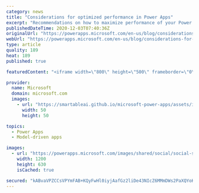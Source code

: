 ```yaml
---
category: news
title: "Considerations for optimized performance in Power Apps"
excerpt: "Recommendations on how to maximize performance of your Power Apps "
publishedDateTime: 2020-12-03T07:40:36Z
originalUrl: "https://powerapps.microsoft.com/en-us/blog/considerations-for-optimized-performance-in-power-apps/"
webUrl: "https://powerapps.microsoft.com/en-us/blog/considerations-for-optimized-performance-in-power-apps/"
type: article
quality: 189
heat: 189
published: true

featuredContent: "<iframe width=\"800\" height=\"500\" frameborder=\"0\" src=\"https://www.youtube.com/embed/jcKoqC9Vfmo\" allow=\"accelerometer; autoplay; encrypted-media; gyroscope; picture-in-picture\" allowfullscreen></iframe>"

provider:
  name: Microsoft
  domain: microsoft.com
  images:
    - url: "https://smartableai.github.io/microsoft-power-apps/assets/images/organizations/microsoft.com-50x50.jpg"
      width: 50
      height: 50

topics:
  - Power Apps
  - Model-driven apps

images:
  - url: "https://powerapps.microsoft.com/images/shared/social/social-share-post-ignite.png"
    width: 1200
    height: 630
    isCached: true

secured: "kABvaVPZCCsVPYmFAB+KQyFwHl0iyjAafGz2liDe43NIcZ6MMmDWs2PaXQYoKqp/Iy1+tdXxRoBkGkYtAVHAFi0bjK1TvSL3MJP+BzcJ00vFr5/XQhXH83MsP/wyfvShEg3CyquNXE74oMXIKkvp9UslKalw750m+bf5HIeiemaXjgW33kMfQx3JYvx+ffZaCJ/odrSUX1TEEkVQpfRciv+AJs1NZSLYmHG1RvefUTIOJGjmuDRQiIEVeDCPZzvFeWYDQaIwpWyxofMWg/ygBTAYiRf50aj3V6xK4835woIEywmg3o3IHVS7cMPD2S1MGhaQy49QBCV4sjFqnSDoSfgcRG52UwIRm8i91iZFPEtIB4mKfYyuMCMgjQGfOPaRpo3sal4buhQiLfxcIO3l6MMU3Itw0fDETX2CPBQyct69Tif5bdxjdYlwgNxreogfTSjCw1wXTo8WVcRYNVl4iA==;hfa3jeI5Va4nRJyKMp8BCQ=="
---
```



